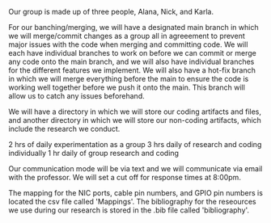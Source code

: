 Our group is made up of three people, Alana, Nick, and Karla. 

For our banching/merging, we will have a designated main branch in which we will merge/commit changes as a group all in agreeement to prevent major issues with the code when merging and committing code. We will each have individual branches to work on before we can commit or merge any code onto the main branch, and we will also have individual branches for the different features we implement. We will also have a hot-fix branch in which we will merge everything before the main to ensure the code is working well together before we push it onto the main. This branch will allow us to catch any issues beforehand. 

We will have a directory in which we will store our coding artifacts and files, and another directory in which we will store our non-coding artifacts, which include the research we conduct. 

2 hrs of daily experimentation as a group 
3 hrs daily of research and coding individually 
1 hr daily of group research and coding 

Our communication mode will be via text and we will communicate via email with the professor. We will set a cut off for response times at 8:00pm. 

The mapping for the NIC ports, cable pin numbers, and GPIO pin numbers is located the csv file called 'Mappings'.
The bibliography for the reseources we use during our research is stored in the .bib file called 'bibliography'.
